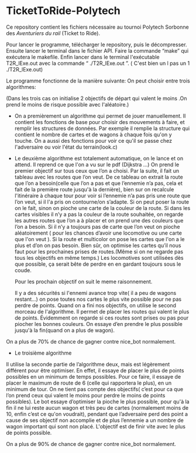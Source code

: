 # TicketToRide-Polytech

Ce repository contient les fichiers nécessaire au tournoi Polytech Sorbonne des *Aventuriers du rail* (Ticket to Ride).

Pour lancer le programme, télécharger le repository, puis le décompresser. Ensuite lancer le terminal dans le fichier API.
Faire la commande “make” qui exécutera le makefile. Enfin lancer dans le terminal l'exécutable T2R_lExe.out avec la commande “ ./T2R_lExe.out ”. 
( C'est bien un l pas un 1 ./T2R_lExe.out)

Le programme fonctionne de la manière suivante:
  On peut choisir entre trois algorithmes:
 
  (Dans les trois cas on initialise 2 objectifs de départ qui valent le moins .On prend le moins de risque possible avec l'aléatoire.)
 
  - On a premièrement un algorithme qui permet de jouer manuellement.
  Il contient les fonctions de base pour choisir des mouvements à faire, et remplir les structures de données.
  Par exemple il remplie la structure qui contient le nombre de cartes et de wagons à chaque fois qu'on y touche.
  On a aussi des fonctions pour voir ce qu'il se passe chez l'adversaire ou voir l'état du terrain(look.c)
 
  - Le deuxième algorithme est totalement automatique, on le lance et on attend.
  Il reprend ce que l'on a vu sur le pdf (Dijkstra ...)
  On prend le premier objectif sur tous ceux que l’on a choisi. 
  Par la suite, il fait un tableau avec les routes que l’on veut. 
  De ce tableau on extrait la route que l’on a besoin(celle que l’on a pas et que l’ennemie n’a pas, cela et fait de la première route jusqu'à la dernière), 
  bien sur on recalcule l'itinéraire à chaque tour pour voir si l’ennemie n’a pas pris une route que l’on veut, si il l'a pris on contourne/on s’adapte. 
  Si on peut poser la route on le fait, sinon on pioche une carte de la couleur de la route. 
  Si dans les cartes visibles il n’y a pas la couleur de la route souhaitée, on regarde les autres routes que l’on a à placer et on prend une des couleurs que l’on a besoin.
  Si il n’y a toujours pas de carte que l’on veut on pioche aléatoirement ( pour les chances d’avoir une locomotive ou une carte que l'on veut ).
  Si la route et multicolor on pose les cartes que l'on a le plus et d’on on pas besoin. 
  Bien sûr, on optimise les cartes qu’il nous faut pour les prochaines prises de routes.(Même si on ne regarde pas tous les objectifs en même temps.)
  Les locomotives sont utilisées dès que possible, ça serait bête de perdre en en gardant toujours sous le coude.
  
    Pour les prochain objectif on suit le meme raisonnement.
    
    Il y a des sécurités si l'ennemi avance trop vite( il a peu de wagons restant...) on pose toutes nos cartes le plus vite possible pour ne pas perdre de points.
    Quand on a fini nos objectifs, on utilise le second morceau de l'algorithme.
    Il permet de placer les routes qui valent le plus de points.
    Évidemment on regarde si ces routes sont prises ou pas pour piocher les bonnes couleurs.
    On essaye d’en prendre le plus possible jusqu'à la fin(quand on a plus de wagon).
  
  On a plus de 70% de chance de gagner contre nice_bot normalement.


  - Le troisième algorithme
  
  Il utilise la seconde partie de l’algorithme deux, mais est légèrement différent pour être optimiser. 
  En effet, il essaye de placer le plus de points possibles en un minimum de temps possibles. 
  Pour ce faire, il essaye de placer le maximum de route de 6 (celle qui rapportera le plus), en un minimum de tour. 
  On ne tient pas compte des objectifs( c’est pour ca que l’on prend ceux qui valent le moins pour perdre le moins de points possibles). 
  Le bot essaye d’optimiser la pioche le plus possible, pour qu'à la fin il ne lui reste aucun wagon et très peu de cartes
  (normalement moins de 10, enfin c’est ce qu'on voudrait), pendant que l’adversaire perd des point a cause de ses objectif non accomplie et de plus 
  l’ennemie a un nombre de wagon important qui sont non placé. L'objectif est de finir vite avec le plus de points possible.
 
  On a plus de 90% de chance de gagner contre nice_bot normalement.





